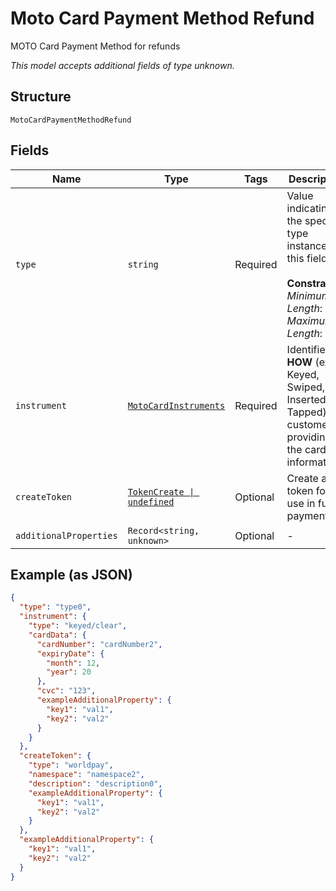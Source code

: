 
# Moto Card Payment Method Refund

MOTO Card Payment Method for refunds

*This model accepts additional fields of type unknown.*

## Structure

`MotoCardPaymentMethodRefund`

## Fields

| Name | Type | Tags | Description |
|  --- | --- | --- | --- |
| `type` | `string` | Required | Value indicating the specific type instance for this field.<br><br>**Constraints**: *Minimum Length*: `1`, *Maximum Length*: `20` |
| `instrument` | [`MotoCardInstruments`](../../doc/models/containers/moto-card-instruments.md) | Required | Identifies **HOW** (ex Keyed, Swiped, Inserted or Tapped) the customer is providing the card information. |
| `createToken` | [`TokenCreate \| undefined`](../../doc/models/containers/token-create.md) | Optional | Create a token for use in future payments |
| `additionalProperties` | `Record<string, unknown>` | Optional | - |

## Example (as JSON)

```json
{
  "type": "type0",
  "instrument": {
    "type": "keyed/clear",
    "cardData": {
      "cardNumber": "cardNumber2",
      "expiryDate": {
        "month": 12,
        "year": 20
      },
      "cvc": "123",
      "exampleAdditionalProperty": {
        "key1": "val1",
        "key2": "val2"
      }
    }
  },
  "createToken": {
    "type": "worldpay",
    "namespace": "namespace2",
    "description": "description0",
    "exampleAdditionalProperty": {
      "key1": "val1",
      "key2": "val2"
    }
  },
  "exampleAdditionalProperty": {
    "key1": "val1",
    "key2": "val2"
  }
}
```

